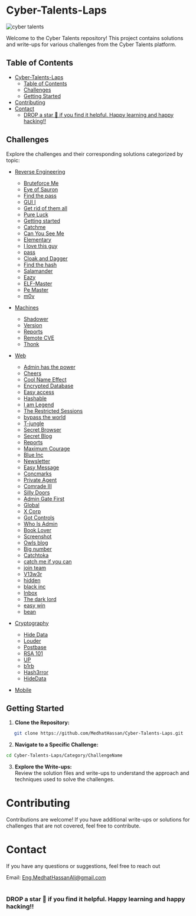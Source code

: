 # Cyber-Talents-Laps
![cyber talents](https://cybertalents.com/images/logo-footer.png)

Welcome to the Cyber Talents repository! This project contains solutions and write-ups for various challenges from the Cyber Talents platform.

## Table of Contents

- [Cyber-Talents-Laps](#cyber-talents-laps)
  - [Table of Contents](#table-of-contents)
  - [Challenges](#challenges)
  - [Getting Started](#getting-started)
- [Contributing](#contributing)
- [Contact](#contact)
    - [DROP a star 🌟 if you find it helpful. Happy learning and happy hacking‼️](#drop-a-star--if-you-find-it-helpful-happy-learning-and-happy-hacking️)

## Challenges
Explore the challenges and their corresponding solutions categorized by topic:

- [Reverse Engineering](ReverseEngineering)
  - [Bruteforce Me](ReverseEngineering/Bruteforce%20Me/Findings.md)   
  - [Eye of Sauron](ReverseEngineering/EyeofSauron/Findings.md)   
  - [Find the pass](ReverseEngineering/Find%20the%20Pass/Findings.md)   
  - [GUI I](ReverseEngineering/GUI_I/Findings.md)   
  - [Get rid of them all](ReverseEngineering/Get-rid-of-them-all/Findings.md)   
  - [Pure Luck](ReverseEngineering/Pure-Luck/Findings.md)   
  - [Getting started](ReverseEngineering/getting-started/Findings.md)   
  - [Catchme](ReverseEngineering/Catchme/Findings.md)
  - [Can You See Me](ReverseEngineering/CanYouSeeMe/Findings.md)
  - [Elementary](ReverseEngineering/Elementary/Findings.md)
  - [I love this guy](ReverseEngineering/Ilovethisguy/Findings.md)
  - [pass](ReverseEngineering/pass/Findings.md)
  - [Cloak and Dagger](ReverseEngineering/CloakandDagger/Findings.md)
  - [Find the hash](ReverseEngineering/Find-the-hash/Findings.md)
  - [Salamander](ReverseEngineering/salamander/Findings.md)
  - [Eazy](ReverseEngineering/Eazy/Findings.md)
  - [ELF-Master](ReverseEngineering/ELF-Master/Findings.md)
  - [Pe Master](ReverseEngineering/pe-master/Findings.md)
  - [m0v](ReverseEngineering/m0v/Findings.md)
  
- [Machines](Machines)
  - [Shadower](Machines/shadower/Findings.md)  
  - [Version](Machines/version/Findings.md)  
  - [Reports](Machines/reports/Findings.md)
  - [Remote CVE](Machines/remote-CVE/Findings.md)
  - [Thonk](Machines/Thonk/Findings.md)
  
- [Web](Web)
  - [Admin has the power](Web/Adminhasthepower/Findings.md)   
  - [Cheers](Web/Cheers/Findings.md)
  - [Cool Name Effect](Web/CoolNameEffect/Findings.md)   
  - [Encrypted Database](Web/EncryptedDatabase/Findings.md)   
  - [Easy access](Web/EasyAccess/Findings.md)   
  - [Hashable](Web/Hashable/Findings.md)   
  - [I am Legend](Web/IamLegend/Findings.md)   
  - [The Restricted Sessions](Web/TheRestrictedSessions/Findings.md)   
  - [bypass the world](Web/bypasstheworld/Findings.md) 
  - [T-jungle](Web/T-jungle/Findings.md) 
  - [Secret Browser](Web/SecretBrowser/Findings.md)
  - [Secret Blog](Web/SecretBlog/Findings.md)   
  - [Reports](Web/reports/Findings.md)
  - [Maximum Courage](Web/MaximumCourage/Findings.md)
  - [Blue Inc](Web/blue-inc/Findings.md)
  - [Newsletter](Web/Newsletter/Findings.md)
  - [Easy Message](Web/easy-message/Findings.md)
  - [Concmarks](Web/concmarks/Findings.md)
  - [Private Agent](Web/private-agent/Findings.md)
  - [Comrade III](Web/comrade-iii/Findings.md)
  - [Silly Doors](Web/silly-doors/Findings.md)
  - [Admin Gate First](Web/admin-gate-first/Findings.md)
  - [Global](Web/global/Findings.md)
  - [X Corp](Web/x-corp/Findings.md)
  - [Got Controls](Web/got-controls/Findings.md)
  - [Who Is Admin](Web/WhoIsAdmin/Findings.md)
  - [Book Lover](Web/book-lover/Findings.md)
  - [Screenshot](Web/screenshot/Findings.md)
  - [Owls blog](Web/owls-blog/Findings.md)
  - [Big number](Web/big-number/Findings.md)
  - [Catchtoka](Web/catchtoka/Findings.md)
  - [catch me if you can](Web/catch-me-if-you-can/Findings.md)
  - [join team](Web/join-team/Findings.md)
  - [V13w3r](Web/v13w3r/Findings.md)
  - [hidden](Web/hidden/Findings.md)
  - [black inc](Web/black-inc/Findings.md)
  - [Inbox](Web/Inbox/Findings.md)
  - [The dark lord](Web/the-dark-lord/Findings.md)
  - [easy win](Web/easywin/Findings.md)
  - [bean](Web/bean/Findings.md)

- [Cryptography](Cryptography)
  - [Hide Data](Cryptography/HideData/Findings.md)   
  - [Louder](Cryptography/Louder/Findings.md)   
  - [Postbase](Cryptography/Postbase/Findings.md)   
  - [RSA 101](Cryptography/RSA101/Findings.md)
  - [UP](Cryptography/UP/Findings.md)
  - [b1rb](Cryptography/b1rb/Findings.md)
  - [Hash3rror](Cryptography/Hash3rror/Findings.md)
  - [HideData](Cryptography/HideData/Findings.md)
  
- [Mobile](Mobile)
    
## Getting Started

1. **Clone the Repository:**
```bash
   git clone https://github.com/MedhatHassan/Cyber-Talents-Laps.git
```
2. **Navigate to a Specific Challenge:**
```bash
cd Cyber-Talents-Laps/Category/ChallengeName
```
3. **Explore the Write-ups:** <br>
Review the solution files and write-ups to understand the approach and techniques used to solve the challenges.

# Contributing
Contributions are welcome! If you have additional write-ups or solutions for challenges that are not covered, feel free to contribute.

# Contact
If you have any questions or suggestions, feel free to reach out

Email: Eng.MedhatHassanAli@gmail.com <br><br>
### DROP a star 🌟 if you find it helpful. Happy learning and happy hacking‼️
